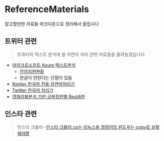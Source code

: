 # ReferenceMaterials
참고할만한 자료들 마크다운으로 정리해서 올립시다

## 트위터 관련
> 트위터의 텍스트 분석에 쓸 자연어 처리 관련 자료들을 올려놓겠습니다.
- [마이크로소프트 Azure 텍스트분석](https://azure.microsoft.com/ko-kr/services/cognitive-services/text-analytics/)
  - [언어지원현황](https://docs.microsoft.com/ko-kr/azure/cognitive-services/text-analytics/language-support)
  - 한글이 안된다는 단점이 있음
- [Konlpy 한국어 전용 자연어처리기](https://konlpy-ko.readthedocs.io/ko/v0.4.3/)
- [Twitter 한국어 처리기](https://github.com/twitter/twitter-korean-text)
- [영화리뷰분석 기반 긍부정판별 RestAPI](https://github.com/lunaB/emotional-analysis-rest-api)

## 인스타 관련
>인스타 크롤러
-[인스타 크롤러 cp는 리눅스용 명령어임,윈도우는 copy로 실행해야함](https://github.com/huaying/instagram-crawler.git)
  
